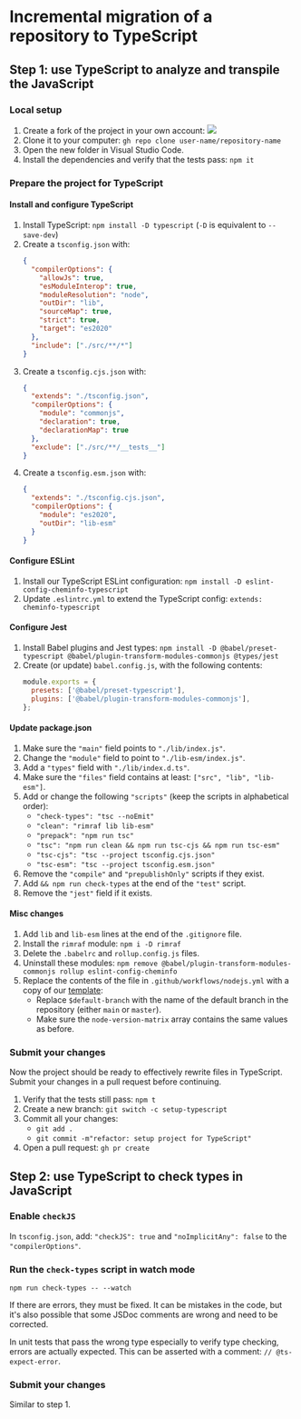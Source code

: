 # Incremental migration of a repository to TypeScript

## Step 1: use TypeScript to analyze and transpile the JavaScript

### Local setup

1. Create a fork of the project in your own account:
   ![](https://i.imgur.com/5pXMuVB.png)
2. Clone it to your computer:
   `gh repo clone user-name/repository-name`
3. Open the new folder in Visual Studio Code.
4. Install the dependencies and verify that the tests pass:
   `npm it`

### Prepare the project for TypeScript

#### Install and configure TypeScript

1. Install TypeScript:
   `npm install -D typescript` (`-D` is equivalent to `--save-dev`)
2. Create a `tsconfig.json` with:
   ```json
   {
     "compilerOptions": {
       "allowJs": true,
       "esModuleInterop": true,
       "moduleResolution": "node",
       "outDir": "lib",
       "sourceMap": true,
       "strict": true,
       "target": "es2020"
     },
     "include": ["./src/**/*"]
   }
   ```
3. Create a `tsconfig.cjs.json` with:
   ```json
   {
     "extends": "./tsconfig.json",
     "compilerOptions": {
       "module": "commonjs",
       "declaration": true,
       "declarationMap": true
     },
     "exclude": ["./src/**/__tests__"]
   }
   ```
4. Create a `tsconfig.esm.json` with:
   ```json
   {
     "extends": "./tsconfig.cjs.json",
     "compilerOptions": {
       "module": "es2020",
       "outDir": "lib-esm"
     }
   }
   ```

#### Configure ESLint

1. Install our TypeScript ESLint configuration:
   `npm install -D eslint-config-cheminfo-typescript`
2. Update `.eslintrc.yml` to extend the TypeScript config:
   `extends: cheminfo-typescript`

#### Configure Jest

1. Install Babel plugins and Jest types:
   `npm install -D @babel/preset-typescript @babel/plugin-transform-modules-commonjs @types/jest`
2. Create (or update) `babel.config.js`, with the following contents:
   ```javascript
   module.exports = {
     presets: ['@babel/preset-typescript'],
     plugins: ['@babel/plugin-transform-modules-commonjs'],
   };
   ```

#### Update package.json

1. Make sure the `"main"` field points to `"./lib/index.js"`.
2. Change the `"module"` field to point to `"./lib-esm/index.js"`.
3. Add a `"types"` field with `"./lib/index.d.ts"`.
4. Make sure the `"files"` field contains at least: `["src", "lib", "lib-esm"]`.
5. Add or change the following `"scripts"` (keep the scripts in alphabetical order):
   - `"check-types": "tsc --noEmit"`
   - `"clean": "rimraf lib lib-esm"`
   - `"prepack": "npm run tsc"`
   - `"tsc": "npm run clean && npm run tsc-cjs && npm run tsc-esm"`
   - `"tsc-cjs": "tsc --project tsconfig.cjs.json"`
   - `"tsc-esm": "tsc --project tsconfig.esm.json"`
6. Remove the `"compile"` and `"prepublishOnly"` scripts if they exist.
7. Add `&& npm run check-types` at the end of the `"test"` script.
8. Remove the `"jest"` field if it exists.

#### Misc changes

1. Add `lib` and `lib-esm` lines at the end of the `.gitignore` file.
2. Install the `rimraf` module:
   `npm i -D rimraf`
3. Delete the `.babelrc` and `rollup.config.js` files.
4. Uninstall these modules:
   `npm remove @babel/plugin-transform-modules-commonjs rollup eslint-config-cheminfo`
5. Replace the contents of the file in `.github/workflows/nodejs.yml` with a copy of our [template](https://github.com/cheminfo/.github/blob/main/workflow-templates/nodejs-ts.yml):
   - Replace `$default-branch` with the name of the default branch in the repository (either `main` or `master`).
   - Make sure the `node-version-matrix` array contains the same values as before.

### Submit your changes

Now the project should be ready to effectively rewrite files in TypeScript. Submit your changes in a pull request before continuing.

1. Verify that the tests still pass:
   `npm t`
2. Create a new branch:
   `git switch -c setup-typescript`
3. Commit all your changes:
   - `git add .`
   - `git commit -m"refactor: setup project for TypeScript"`
4. Open a pull request:
   `gh pr create`

## Step 2: use TypeScript to check types in JavaScript

### Enable `checkJS`

In `tsconfig.json`, add: `"checkJS": true` and `"noImplicitAny": false` to the `"compilerOptions"`.

### Run the `check-types` script in watch mode

```
npm run check-types -- --watch
```

If there are errors, they must be fixed. It can be mistakes in the code, but it's also possible that some JSDoc comments are wrong and need to be corrected.

In unit tests that pass the wrong type especially to verify type checking, errors are actually expected. This can be asserted with a comment: `// @ts-expect-error`.

### Submit your changes

Similar to step 1.

